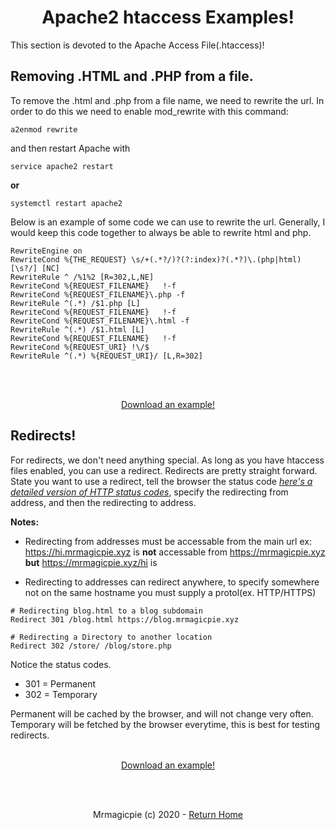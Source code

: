 <link rel="stylesheet" href="https://apache.mrmagicpie.xyz/custom-assets/style.css">

<h1 align="center">Apache2 htaccess Examples!</h1>

This section is devoted to the Apache Access File(.htaccess)!

<h2>Removing .HTML and .PHP from a file.</h2>

To remove the .html and .php from a file name, we need to rewrite the url. In order to do this we need to enable mod_rewrite with this command:

```
a2enmod rewrite
```
and then restart Apache with
```
service apache2 restart
```
**or**
``` 
systemctl restart apache2
```

Below is an example of some code we can use to rewrite the url. Generally, I would keep this code together to always be able to rewrite html and php.

```
RewriteEngine on 
RewriteCond %{THE_REQUEST} \s/+(.*?/)?(?:index)?(.*?)\.(php|html)[\s?/] [NC]
RewriteRule ^ /%1%2 [R=302,L,NE]
RewriteCond %{REQUEST_FILENAME}   !-f 
RewriteCond %{REQUEST_FILENAME}\.php -f 
RewriteRule ^(.*) /$1.php [L]
RewriteCond %{REQUEST_FILENAME}   !-f 
RewriteCond %{REQUEST_FILENAME}\.html -f
RewriteRule ^(.*) /$1.html [L]
RewriteCond %{REQUEST_FILENAME}   !-f 
RewriteCond %{REQUEST_URI} !\/$
RewriteRule ^(.*) %{REQUEST_URI}/ [L,R=302]
```
<br> </br>
<p align="center"><a href="https://apache.mrmagicpie.xyz/examples/htaccess/HTML+PHP.htaccess" class="button">Download an example!</a></p>

<h2>Redirects!</h2>

For redirects, we don't need anything special. As long as you have htaccess files enabled, you can use a redirect. Redirects are pretty straight forward. State you want to use a redirect, tell the browser the status code <i>[here's a detailed version of HTTP status codes](https://www.w3.org/Protocols/rfc2616/rfc2616-sec10.html)</i>, specify the redirecting from address, and then the redirecting to address.

**Notes:**
- Redirecting from addresses must be accessable from the main url
    ex: https://hi.mrmagicpie.xyz is **not** accessable from https://mrmagicpie.xyz
    **but** https://mrmagicpie.xyz/hi is

- Redirecting to addresses can redirect anywhere, to specify somewhere not on the same hostname you must supply a protol(ex. HTTP/HTTPS)

```
# Redirecting blog.html to a blog subdomain
Redirect 301 /blog.html https://blog.mrmagicpie.xyz

# Redirecting a Directory to another location
Redirect 302 /store/ /blog/store.php
```

Notice the status codes. 
- 301 = Permanent
- 302 = Temporary

Permanent will be cached by the browser, and will not change very often. Temporary will be fetched by the browser everytime, this is best for testing redirects.
<br> </br>
<p align="center"><a href="https://apache.mrmagicpie.xyz/examples/htaccess/HTML+PHP.htaccess" class="button">Download an example!</a></p>
<br> </br>
<p align="center">Mrmagicpie (c) 2020 - <a href="https://apache.mrmagicpie.xyz">Return Home</a></p>
